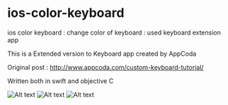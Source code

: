# ios-color-keyboard
ios color keyboard : change color of keyboard : used keyboard extension app

This is a Extended version to Keyboard app created by AppCoda

Original post : http://www.appcoda.com/custom-keyboard-tutorial/

Written both in swift and objective C



![Alt text](http://i.imgur.com/EUG6hr1.gifv)
![Alt text](http://i.imgur.com/1okdgAp.png)
![Alt text](http://i.imgur.com/LKQaw0U.png)

